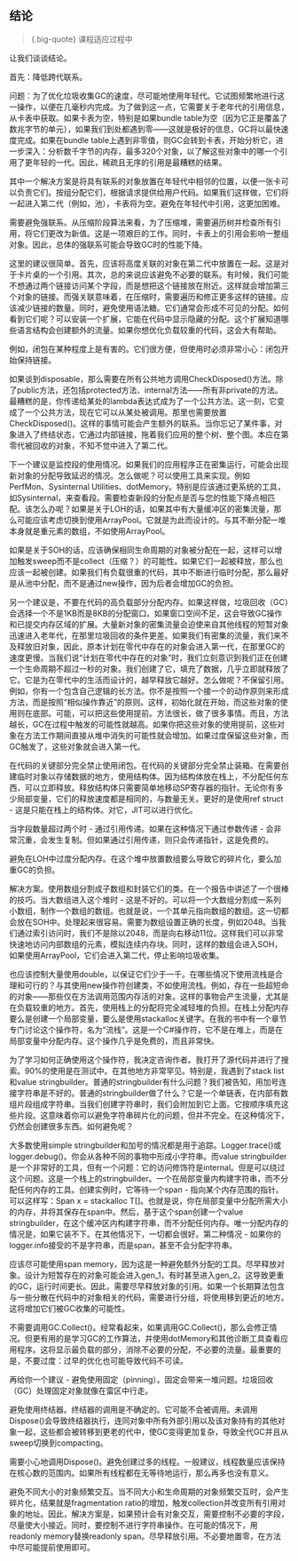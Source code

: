 ## 结论

>{.big-quote} 课程适应过程中

让我们谈谈结论。

首先：降低跨代联系。

问题：为了优化垃圾收集GC的速度，尽可能地使用年轻代。它试图频繁地进行这一操作，以便在几毫秒内完成。为了做到这一点，它需要关于老年代的引用信息，从卡表中获取。如果卡表为空，特别是如果bundle table为空（因为它正是覆盖了数兆字节的单元），如果我们到处都遇到零——这就是极好的信息，GC将以最快速度完成。如果在bundle table上遇到非零值，则GC会转到卡表，开始分析它，进一步深入：分析数千字节的内存，最多320个对象，以了解这些对象中的哪一个引用了更年轻的一代。因此，稀疏且无序的引用是最糟糕的结果。

其中一个解决方案是将具有联系的对象放置在年轻代中相邻的位置，以便一张卡可以负责它们。按组分配它们，根据请求提供给用户代码。如果我们这样做，它们将一起进入第二代（例如，池），卡表将为空。避免在年轻代中引用，这更加困难。

需要避免强联系。从压缩阶段算法来看，为了压缩堆，需要遍历树并检查所有引用，将它们更改为新值。这是一项艰巨的工作。同时，卡表上的引用会影响一整组对象。因此，总体的强联系可能会导致GC时的性能下降。

这里的建议很简单。首先，应该将高度关联的对象在第二代中放置在一起。这是对于卡片桌的一个引用。其次，总的来说应该避免不必要的联系。有时候，我们可能不想通过两个链接访问某个字段，而是想把这个链接放在附近。这样就会增加第三个对象的链接。而强关联意味着，在压缩时，需要遍历和修正更多这样的链接。应该减少链接的数量。同时，避免使用语法糖。它们通常会形成不可见的分配。如何看到它们呢？可以安装一个扩展，它能在代码中显示隐藏的分配。这个扩展知道哪些语言结构会创建额外的流量。如果你想优化负载较重的代码，这会大有帮助。

例如，闭包在某种程度上是有害的。它们很方便，但使用时必须非常小心：闭包开始保持链接。

如果谈到disposable，那么需要在所有公共地方调用CheckDisposed()方法。除了public方法，还包括protected方法、internal方法——所有非private的方法。最糟糕的是，你传递给某处的lambda表达式成为了一个公共方法。这一刻，它变成了一个公共方法，现在它可以从某处被调用。那里也需要放置CheckDisposed()。这样的事情可能会产生额外的联系。当你忘记了某件事，对象进入了终结状态，它通过内部链接，拖着我们应用的整个树、整个图。本应在第零代被回收的对象，不知不觉中进入了第二代。

下一个建议是监控段的使用情况。如果我们的应用程序正在密集运行，可能会出现新对象的分配导致延迟的情况。怎么做呢？可以使用工具来实现。例如PerfMon、Sysinternal Utilities、dotMemory。特别是应该通过更系统的工具，如Sysinternal，来查看段。需要检查新段的分配点是否与您的性能下降点相匹配。该怎么办呢？如果是关于LOH的话，如果其中有大量缓冲区的密集流量，那么可能应该考虑切换到使用ArrayPool。它就是为此而设计的。与其不断分配一堆本身就是重元素的数组，不如使用ArrayPool。

如果是关于SOH的话，应该确保相同生命周期的对象被分配在一起，这样可以增加触发sweep而不是collect（压缩？）的可能性。如果它们一起被释放，那么也应该一起被创建。如果我们有负载很重的代码，其中不断进行临时分配，那么最好是从池中分配，而不是通过new操作，因为后者会增加GC的负担。

另一个建议是，不要在代码的高负载部分分配内存。如果这样做，垃圾回收（GC）会选择一个不是1KB而是8KB的分配窗口。如果窗口空间不足，这会导致GC操作和已提交内存区域的扩展。大量新对象的密集流量会迫使来自其他线程的短暂对象迅速进入老年代，在那里垃圾回收的条件更差。如果我们有密集的流量，我们来不及释放旧对象，因此，原本计划在零代中存在的对象会进入第一代，在那里GC的速度更慢。当我们说“计划在零代中存在的对象”时，我们立刻意识到我们正在创建一个生命周期不超过一秒的对象。我们创建了它，填充了数据，几乎立即就释放了它。它是为在零代中的生活而设计的，越早释放它越好。怎么做呢？不保留引用。例如，你有一个包含自己逻辑的长方法。你不是按照一个接一个的动作原则来形成方法，而是按照“相似操作靠近”的原则。这样，初始化就在开始，而这些对象的使用则在底部。可能，可以把这些使用提前。方法很长，做了很多事情。而且，方法越长，GC在过程中触发的可能性就越高。如果你把这些对象的使用提前，这些对象在方法工作期间直接从堆中消失的可能性就会增加。如果过度保留这些对象，而GC触发了，这些对象就会进入第一代。

在代码的关键部分完全禁止使用闭包。在代码的关键部分完全禁止装箱。在需要创建临时对象以存储数据的地方，使用结构体。因为结构体放在栈上，不分配任何东西，可以立即释放。释放结构体只需要简单地移动SP寄存器的指针。无论你有多少局部变量，它们的释放速度都是相同的，与数量无关。更好的是使用ref struct - 这是只能在栈上的结构体。对它，JIT可以进行优化。

当字段数量超过两个时 - 通过引用传递。如果在这种情况下通过参数传递 - 会非常沉重，会发生复制。但如果通过引用传递，则只会传递指针，这是免费的。

避免在LOH中过度分配内存。在这个堆中放置数组要么导致它的碎片化，要么加重GC的负担。

解决方案。使用数组分割成子数组和封装它们的类。在一个报告中讲述了一个很棒的技巧。当大数组进入这个堆时 - 这是不好的。可以将一个大数组分割成一系列小数组，制作一个数组的数组。也就是说，一个其单元指向数组的数组。这一切都会放在SOH中。处理起来很容易。需要为数组设置正确的长度，例如2048。当我们通过索引访问时，我们不是除以2048，而是向右移动11位。这样我们可以非常快速地访问内部数组的元素，模拟连续内存块。同时，这样的数组会进入SOH，如果使用ArrayPool，它们会进入第二代，停止影响垃圾收集。

也应该控制大量使用double，以保证它们少于一千。在哪些情况下使用流栈是合理和可行的？与其使用new操作符创建类，不如使用流栈。例如，存在一些超短命的对象——那些仅在方法调用范围内存活的对象。这样的事物会产生流量，尤其是在负载较重的地方。首先，使用栈上的分配将完全减轻堆的负担。在栈上分配内存要么是创建一个局部变量，要么是使用stackalloc关键字。在我的书中有一个章节专门讨论这个操作符，名为“流栈”。这是一个C#操作符，它不是在堆上，而是在局部变量中分配内存。这个操作几乎是免费的，而且非常快。

为了学习如何正确使用这个操作符，我决定咨询作者。我打开了源代码并进行了搜索。90%的使用是在测试中。在其他地方非常罕见。特别是，我遇到了stack list和value stringbuilder。普通的stringbuilder有什么问题？我们被告知，用加号连接字符串是不好的。普通的stringbuilder做了什么？它是一个单链表，在内部有数组片段组成字符串。当我们创建字符串时，我们会附加到它上面。它按顺序填充这些片段。这意味着你可以避免字符串碎片化的问题，但并不完全。在这种情况下，仍然会创建很多东西。如何避免呢？

大多数使用simple stringbuilder和加号的情况都是用于追踪。Logger.trace()或logger.debug()。你会从各种不同的事物中形成小字符串。而value stringbuilder是一个非常好的工具，但有一个问题：它的访问修饰符是internal。但是可以绕过这个问题。这是一个栈上的stringbuilder。一个在局部变量内构建字符串，而不分配任何内存的工具。创建实例时，它等待一个span - 指向某个内存范围的指针。可以这样写：Span<T> x = stackalloc T[]。也就是说，你在局部变量中分配所需大小的内存，并将其保存在span中。然后，基于这个span创建一个value stringbuilder，在这个缓冲区内构建字符串，而不分配任何内存。唯一分配内存的情况是，如果它装不下。在其他情况下，一切都会很好。第二种情况 - 如果你的logger.info接受的不是字符串，而是span，甚至不会分配字符串。

应该尽可能使用span memory，因为这是一种避免额外分配的工具。尽早释放对象。设计为短暂存在的对象可能会进入gen_1，有时甚至进入gen_2。这导致更重的GC，运行时间更长。因此，需要尽早释放对象的引用。如果一个长期算法包含与一些分散在代码中的对象相关的代码，需要进行分组，将使用移到更近的地方。这将增加它们被GC收集的可能性。

不需要调用GC.Collect()。经常看起来，如果调用GC.Collect()，那么会修正情况。但更有用的是学习GC的工作算法，并使用dotMemory和其他诊断工具查看应用程序。这将显示最负载的部分，消除不必要的分配，不必要的流量。最重要的是，不要过度：过早的优化也可能导致代码不可读。

再给你一个建议 - 避免使用固定（pinning）。固定会带来一堆问题。垃圾回收（GC）处理固定对象就像在雷区中行走。

避免使用终结器。终结器的调用是不确定的。它可能不会被调用。未调用Dispose()会导致终结器执行，连同对象中所有外部引用以及该对象持有的其他对象一起，这些都会被转移到更老的代中，使GC变得更加复杂，导致全代GC并且从sweep切换到compacting。

需要小心地调用Dispose()。避免创建过多的线程。一般建议，线程数量应该保持在核心数的范围内。如果所有线程都在无等待地运行，那么再多也没有意义。

避免不同大小的对象频繁交互。当不同大小和生命周期的对象频繁交互时，会产生碎片化，结果就是fragmentation ratio的增加，触发collection并改变所有引用对象的地址。因此，解决方案是，如果预计会有对象交互，需要控制不必要的字段，尽量使大小接近。同时，要控制不进行字符串操作。在可能的情况下，用readonly memory替换readonly span。尽早释放引用。不必要地置零，在方法中尽可能提前使用即可。